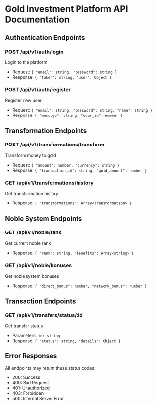 
# Gold Investment Platform API Documentation

## Authentication Endpoints

### POST /api/v1/auth/login
Login to the platform
- Request: `{ "email": string, "password": string }`
- Response: `{ "token": string, "user": Object }`

### POST /api/v1/auth/register
Register new user
- Request: `{ "email": string, "password": string, "name": string }`
- Response: `{ "message": string, "user_id": number }`

## Transformation Endpoints

### POST /api/v1/transformations/transform
Transform money to gold
- Request: `{ "amount": number, "currency": string }`
- Response: `{ "transaction_id": string, "gold_amount": number }`

### GET /api/v1/transformations/history
Get transformation history
- Response: `{ "transformations": Array<Transformation> }`

## Noble System Endpoints

### GET /api/v1/noble/rank
Get current noble rank
- Response: `{ "rank": string, "benefits": Array<string> }`

### GET /api/v1/noble/bonuses
Get noble system bonuses
- Response: `{ "direct_bonus": number, "network_bonus": number }`

## Transaction Endpoints

### GET /api/v1/transfers/status/:id
Get transfer status
- Parameters: `id: string`
- Response: `{ "status": string, "details": Object }`

## Error Responses
All endpoints may return these status codes:
- 200: Success
- 400: Bad Request
- 401: Unauthorized
- 403: Forbidden
- 500: Internal Server Error
